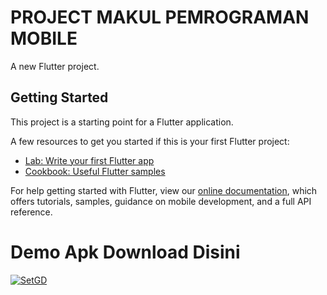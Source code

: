 # PROJECT MAKUL PEMROGRAMAN MOBILE

A new Flutter project.

## Getting Started

This project is a starting point for a Flutter application.

A few resources to get you started if this is your first Flutter project:

- [Lab: Write your first Flutter app](https://flutter.dev/docs/get-started/codelab)
- [Cookbook: Useful Flutter samples](https://flutter.dev/docs/cookbook)

For help getting started with Flutter, view our
[online documentation](https://flutter.dev/docs), which offers tutorials,
samples, guidance on mobile development, and a full API reference.

# Demo Apk Download Disini
[![SetGD](https://telegra.ph/file/2e15fd3c22a363947e2df.png)](https://drive.google.com/drive/folders/1Tv9yaIM9kjOXDDB6DfcwqNiw6Z3Hml5I?usp=sharing)
